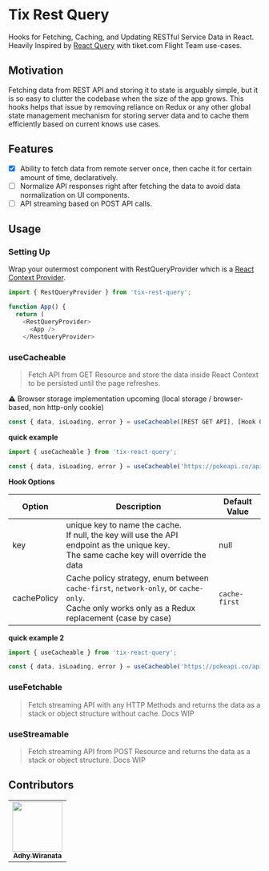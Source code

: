 # Tix Rest Query

Hooks for Fetching, Caching, and Updating RESTful Service Data in React. Heavily Inspired by [React Query](https://github.com/tannerlinsley/react-query) with tiket.com Flight Team use-cases.

## Motivation

Fetching data from REST API and storing it to state is arguably simple, but it is so easy to clutter the codebase when the size of the app grows. This hooks helps that issue by removing reliance on Redux or any other global state management mechanism for storing server data and to cache them efficiently based on current knows use cases.

## Features

- [x] Ability to fetch data from remote server once, then cache it for certain amount of time, declaratively.
- [ ] Normalize API responses right after fetching the data to avoid data normalization on UI components.
- [ ] API streaming based on POST API calls.

## Usage

### Setting Up

Wrap your outermost component with RestQueryProvider which is a [React Context Provider](https://reactjs.org/docs/context.html#contextprovider).

```javascript
import { RestQueryProvider } from 'tix-rest-query';

function App() {
  return (
    <RestQueryProvider>
      <App />
    </RestQueryProvider>
```

### useCacheable

> Fetch API from GET Resource and store the data inside React Context to be persisted until the page refreshes.

⚠️ Browser storage implementation upcoming (local storage / browser-based, non http-only cookie)

```javascript
const { data, isLoading, error } = useCacheable([REST GET API], [Hook Options]);
```

__quick example__

```javascript
import { useCacheable } from 'tix-react-query';

const { data, isLoading, error } = useCacheable('https://pokeapi.co/api/v2/pokemon/xerneas');
```

__Hook Options__

|Option|Description|Default Value|
|---|---|---|
|key|unique key to name the cache. <br />If null, the key will use the API endpoint as the unique key. <br />The same cache key will override the data|null|
|cachePolicy|Cache policy strategy, enum between `cache-first`, `network-only`, or `cache-only`. <br />Cache only works only as a Redux replacement (case by case)|`cache-first`|


__quick example 2__

```javascript
import { useCacheable } from 'tix-react-query';

const { data, isLoading, error } = useCacheable('https://pokeapi.co/api/v2/pokemon/yveltal', { key: 'yveltal', cachePolicy: 'network-only' });
```


### useFetchable

> Fetch streaming API with any HTTP Methods and returns the data as a stack or object structure without cache. Docs WIP

### useStreamable

> Fetch streaming API from POST Resource and returns the data as a stack or object structure. Docs WIP

## Contributors

<table>
  <tr>
    <td align="center"><a href="https://adhywiranata.com"><img src="https://avatars2.githubusercontent.com/u/72432393?s=460&u=712228020084b9c33c2608998432114f41e045a2&v=4" width="100px;" alt=""/><br /><sub><b>Adhy Wiranata</b></sub></a><br /></td>
  </tr>
</table>
